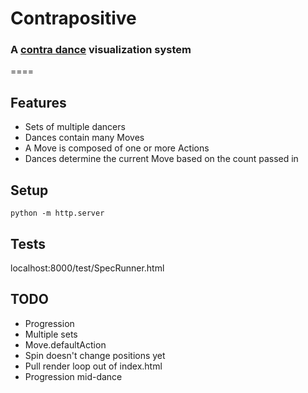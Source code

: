 # Contrapositive

### A [contra dance](https://en.wikipedia.org/wiki/Contra_dance) visualization system
====

Features
--------

* Sets of multiple dancers
* Dances contain many Moves
* A Move is composed of one or more Actions
* Dances determine the current Move based on the count passed in

Setup
-----

`python -m http.server`

Tests
-----

localhost:8000/test/SpecRunner.html


TODO
----

* Progression
* Multiple sets
* Move.defaultAction
* Spin doesn't change positions yet
* Pull render loop out of index.html
* Progression mid-dance
